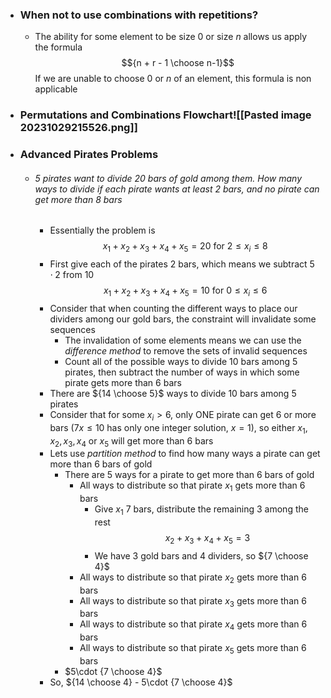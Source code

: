
- ### When not to use combinations with repetitions?
	- The ability for some element to be size $0$ or size $n$ allows us apply the formula $${n + r - 1 \choose n-1}$$ If we are unable to choose $0$ or $n$ of an element, this formula is non applicable 

- ### Permutations and Combinations Flowchart![[Pasted image 20231029215526.png]]

- ### Advanced Pirates Problems
	- ###### $5$ pirates want to divide $20$ bars of gold among them. How many ways to divide if each pirate wants at least $2$ bars, and no pirate can get more than $8$ bars
		- Essentially the problem is $$x_1+x_2+x_3+x_4+x_5=20\text{ for }2 \le x_{i}\le 8$$
		- First give each of the pirates $2$ bars, which means we subtract $5 \cdot 2$ from $10$ $$x_1+x_2+x_3+x_4+x_5=10\text{ for }0 \le x_{i}\le 6$$
		- Consider that when counting the different ways to place our dividers among our gold bars, the constraint will invalidate some sequences
			- The invalidation of some elements means we can use the *difference method* to remove the sets of invalid sequences
			- Count all of the possible ways to divide $10$ bars among $5$ pirates, then subtract the number of ways in which some pirate gets more than $6$ bars
		- There are ${14 \choose 5}$ ways to divide $10$ bars among $5$ pirates
		- Consider that for some $x_{i}> 6$, only ONE pirate can get $6$ or more bars ($7x \le 10$ has only one integer solution, $x=1$), so either $x_1,x_2,x_3,x_4$ or $x_5$ will get more than $6$ bars
		- Lets use *partition method* to find how many ways a pirate can get more than $6$ bars of gold
			- There are $5$ ways for a pirate to get more than $6$ bars of gold
				- All ways to distribute so that pirate $x_1$ gets more than $6$ bars
					- Give $x_1$ $7$ bars, distribute the remaining $3$ among the rest $$x_2+x_3+x_4+x_5=3$$
					- We have $3$ gold bars and $4$ dividers, so ${7 \choose 4}$
				- All ways to distribute so that pirate $x_2$ gets more than $6$ bars
				- All ways to distribute so that pirate $x_3$ gets more than $6$ bars
				- All ways to distribute so that pirate $x_4$ gets more than $6$ bars
				- All ways to distribute so that pirate $x_5$ gets more than $6$ bars
			- $5\cdot {7 \choose 4}$
		- So, ${14 \choose 4} - 5\cdot {7 \choose 4}$
